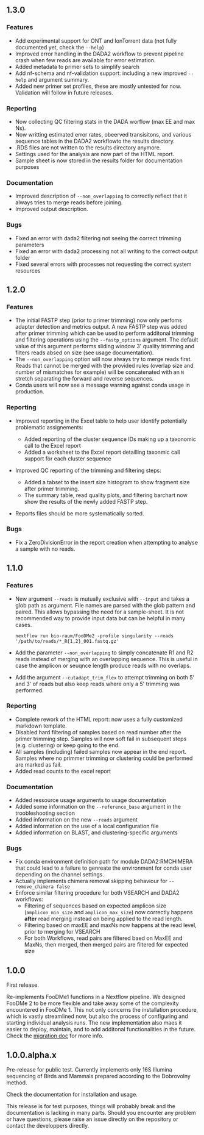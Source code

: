 ## 1.3.0

### Features

- Add experimental support for ONT and IonTorrent data (not fully documented yet, check the `--help`)
- Improved error handling in the DADA2 workflow to prevent pipeline crash when few reads are available for error estimation.
- Added metadata to primer sets to simplify search
- Add nf-schema and nf-validation support: including a new improved `--help` and argument summary.
- Added new primer set profiles, these are mostly untested for now. Validation will follow in future releases.

### Reporting

- Now collecting QC filtering stats in the DADA worflow (max EE and max Ns).
- Now writting estimated error rates, obeerved transisitons, and various sequence tables in the DADA2 workflowto the results directory.
- .RDS files are not written to the results directory anymore.
- Settings used for the analysis are now part of the HTML report.
- Sample sheet is now stored in the results folder for documentation purposes

### Documentation

- Improved description of `--non_overlapping` to correctly reflect that it always tries to merge reads before joining.
- Improved output description.

### Bugs

- Fixed an error with dada2 filtering not seeing the correct trimming parameters
- Fixed an error with dada2 processing not all writing to the correct output folder
- Fixed several errors with processes not requesting the correct system resources

## 1.2.0

### Features

- The initial FASTP step (prior to primer trimming) now only perfoms adapter detection and metrics output. A new FASTP step was added after primer trimming which can be used to perform additonal trimming and filtering operations using the `--fastp_options` argument. The default value of this argument performs sliding window 3' quality trimming and filters reads absed on size (see usage documentation).
- The `--non_overlapping` option will now always try to merge reads first. Reads that cannot be merged with the provided rules (overlap size and number of mismatches for example) will be concatenated with an `N` stretch separating the forward and reverse sequences.
- Conda users will now see a message warning against conda usage in production.


### Reporting

- Improved reporting in the Excel table to help user identify potentially problematic assignements:

  - Added reporting of the cluster sequence IDs making up a taxonomic call to the Excel report
  - Added a worksheet to the Excel report detailling taxonmic call support for each cluster sequence

- Improved QC reporting of the trimming and filtering steps:

  - Added a tabset to the insert size histogram to show fragment size after primer trimming.
  - The summary table, read quality plots, and filtering barchart now show the results of the newly added FASTP step.

- Reports files should be more systematically sorted.

### Bugs

- Fix a ZeroDivisionError in the report creation when attempting to analyse a sample with no reads.

## 1.1.0

### Features

- New argument `--reads` is mutually exclusive with `--input` and takes a glob path as argument. File names are parsed with the glob pattern and paired. This allows bypassing the need for a sample-sheet. It is not recommended way to provide input data but can be helpful in many cases.

  ```
  nextflow run bio-raum/FooDMe2 -profile singularity --reads '/path/to/reads/*_R{1,2}_001.fastq.gz'
  ```

- Add the parameter `--non_overlapping` to simply concatenate R1 and R2 reads instead of merging with an overlapping sequence. This is useful in case the amplicon or seuqnce length produce reads with no overlaps.
- Add the argument `--cutadapt_trim_flex` to attempt trimming on both 5' and 3' of reads but also keep reads where only a 5' trimming was performed.

### Reporting

- Complete rework of the HTML report: now uses a fully customized markdown template.
- Disabled hard filtering of samples based on read number after the primer trimming step. Samples will now soft fail in subsequent steps (e.g. clustering) or keep going to the end.
- All samples (including) failed samples now appear in the end report. Samples where no primmer trimming or clustering could be performed are marked as fail.
- Added read counts to the excel report

### Documentation

- Added ressource usage arguments to usage documentation
- Added some information on the `--reference_base` argument in the troobleshooting section
- Added information on the new `--reads` argument
- Added information on the use of a local configuration file
- Added information on BLAST, and clustering-specific arguments

### Bugs

- Fix conda environment definition path for module DADA2:RMCHIMERA that could lead to a failure to genreate the environment for conda user depending on the channel settings.
- Actually implements chimera removal skipping behaviour for `--remove_chimera false`
- Enforce similar filtering procedure for both VSEARCH and DADA2 workflows:
  - Filtering of sequences based on expected amplicon size (`amplicon_min_size` and `amplicon_max_size`) now correctly happens **after** read merging instead on being applied to the read length.
  - Filtering based on maxEE and maxNs now happens at the read level, prior to merging for VSEARCH
  - For both Workflows, read pairs are filtered baed on MaxEE and MaxNs, then merged, then merged pairs are filtered for expected size

## 1.0.0

First release.

Re-implements FooDMe1 functions in a Nextflow pipeline. We designed FooDMe 2 to be more flexible and take away some of the complexity encountered in FooDMe 1. This not only concerns the installation procedure, which is vastly streamlined now, but also the process of configuring and starting individual analysis runs. The new implementation also maes it easier to deploy, maintain, and to add additonal functionalities in the future.
Check the [migration doc](https://bio-raum.github.io/FooDMe2/dev/help/migration/) for more info.

## 1.0.0.alpha.x

Pre-release for public test. Currently implements only 16S Illumina sequencing of Birds and Mammals prepared according to the Dobrovolny method.

Check the documentation for installation and usage.

This release is for test purposes, things will probably break and the documentation is lacking in many parts.
Should you encounter any problem or have questions, please raise an issue directly on the repository or contact the developpers directly.
